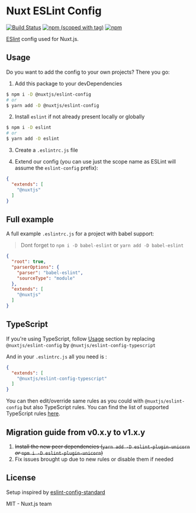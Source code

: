 # Nuxt ESLint Config

[![Build Status](https://flat.badgen.net/circleci/github/nuxt/eslint-config)](https://circleci.com/gh/nuxt/eslint-config)
[![npm (scoped with tag)](https://flat.badgen.net/npm/v/@nuxtjs/eslint-config)](https://npmjs.com/package/@nuxtjs/eslint-config)
[![npm](https://flat.badgen.net/npm/dt/@nuxtjs/eslint-config)](https://npmjs.com/package/@nuxtjs/eslint-config)

[ESlint](https://eslint.org/) config used for Nuxt.js.

## Usage

Do you want to add the config to your own projects? There you go:

1. Add this package to your devDependencies

```bash
$ npm i -D @nuxtjs/eslint-config
# or
$ yarn add -D @nuxtjs/eslint-config
```

2. Install `eslint` if not already present locally or globally

```bash
$ npm i -D eslint
# or
$ yarn add -D eslint
```

3. Create a `.eslintrc.js` file

4. Extend our config (you can use just the scope name as ESLint will assume the `eslint-config` prefix):

```json
{
  "extends": [
    "@nuxtjs"
  ]
}
```

## Full example

A full example `.eslintrc.js` for a project with babel support:
> Dont forget to `npm i -D babel-eslint` or `yarn add -D babel-eslint`

```json
{
  "root": true,
  "parserOptions": {
    "parser": "babel-eslint",
    "sourceType": "module"
  },
  "extends": [
    "@nuxtjs"
  ]
}
```

## TypeScript

If you're using TypeScript, follow [Usage](#usage) section by replacing `@nuxtjs/eslint-config` by `@nuxtjs/eslint-config-typescript`

And in your `.eslintrc.js` all you need is :

```json
{
  "extends": [
    "@nuxtjs/eslint-config-typescript"
  ]
}
```

You can then edit/override same rules as you could with `@nuxtjs/eslint-config` but also TypeScript rules.
You can find the list of supported TypeScript rules [here](https://github.com/typescript-eslint/typescript-eslint/tree/master/packages/eslint-plugin#supported-rules).


## Migration guide from v0.x.y to v1.x.y

1. ~~Install the new peer dependencies (`yarn add -D eslint-plugin-unicorn` *or* `npm i -D eslint-plugin-unicorn`)~~
2. Fix issues brought up due to new rules or disable them if needed

## License

Setup inspired by [eslint-config-standard](https://github.com/standard/eslint-config-standard)

MIT - Nuxt.js team
